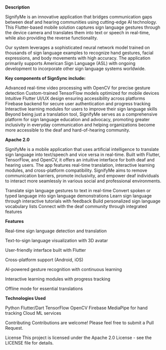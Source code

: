 **Description**

SignifyMe is an innovative application that bridges communication gaps between deaf and hearing communities using cutting-edge AI technology. 
This Flutter-based mobile solution captures sign language gestures through the device camera and translates them into text or speech in real-time, while also providing the reverse functionality.

Our system leverages a sophisticated neural network model trained on thousands of sign language examples to recognize hand gestures, facial expressions, and body movements with high accuracy. 
The application primarily supports American Sign Language (ASL) with ongoing development to incorporate other sign language systems worldwide.

**Key components of SignSync include:**

Advanced real-time video processing with OpenCV for precise gesture detection
Custom-trained TensorFlow models optimized for mobile devices
Intuitive Flutter UI/UX design ensuring accessibility across platforms
Firebase backend for secure user authentication and progress tracking
Interactive learning modules for users to improve their sign language skills
Beyond being just a translation tool, SignifyMe serves as a comprehensive platform for sign language education and advocacy, promoting greater inclusivity in everyday communication and helping organizations become more accessible to the deaf and hard-of-hearing community.

**Apache 2.0**

SignifyMe is a mobile application that uses artificial intelligence to translate sign language into text/speech and vice versa in real-time. 
Built with Flutter, TensorFlow, and OpenCV, it offers an intuitive interface for both deaf and hearing users. 
The app features real-time translation, interactive learning modules, and cross-platform compatibility. 
SignifyMe aims to remove communication barriers, promote inclusivity, and empower deaf individuals to interact more seamlessly in various social and professional environments.

Translate sign language gestures to text in real-time
Convert spoken or typed language into sign language demonstrations
Learn sign language through interactive tutorials with feedback
Build personalized sign language vocabulary lists
Connect with the deaf community through integrated features

**Features**

Real-time sign language detection and translation

Text-to-sign language visualization with 3D avatar

User-friendly interface built with Flutter

Cross-platform support (Android, iOS)

AI-powered gesture recognition with continuous learning

Interactive learning modules with progress tracking

Offline mode for essential translations

**Technologies Used**

Python
Flutter/Dart
TensorFlow
OpenCV
Firebase
MediaPipe for hand tracking
Cloud ML services

Contributing
Contributions are welcome! Please feel free to submit a Pull Request.

License
This project is licensed under the  Apache 2.0 License - see the LICENSE file for details.
